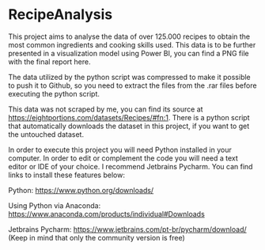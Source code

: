 # RecipeAnalysis

This project aims to analyse the data of over 125.000 recipes to obtain the most common ingredients and cooking skills used. This data is to be further presented in a visualization model using Power BI, you can find a PNG file with the final report here.

The data utilized by the python script was compressed to make it possible to push it to Github, so you need to extract the files from the .rar files before executing the python script. 

This data was not scraped by me, you can find its source at https://eightportions.com/datasets/Recipes/#fn:1. There is a python script that automatically downloads the dataset in this project, if you want to get the untouched dataset.

In order to execute this project you will need Python installed in your computer. In order to edit or complement the code you will need a text editor or IDE of your choice. I recommend Jetbrains Pycharm. You can find links to install these features below:

Python: https://www.python.org/downloads/

Using Python via Anaconda: https://www.anaconda.com/products/individual#Downloads

Jetbrains Pycharm: https://www.jetbrains.com/pt-br/pycharm/download/ (Keep in mind that only the community version is free)